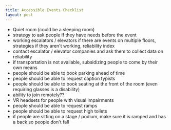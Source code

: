 ```yaml
---
title: Accessible Events Checklist
layout: post
---
```


- Quiet room (could be a sleeping room)
- strategy to ask people if they have needs before the event
- working escalators / elevators if there are events on multiple floors, strategies if they aren't working, reliability index
- contact escalator / elevator companies and ask them to collect data on reliability
- if transportation is not available, subsidizing people to come by their own means
- people should be able to book parking ahead of time
- people should be able to request caption typists
- people should be able to book seating at the front of the room (even requiring glasses is a disability)
- ability to join remotely??
- VR headsets for people with visual impairments
- people should be able to request ramps
- people should be able to request high toilets
- if people are sitting on a stage / podium, make sure it is ramped and has a back so people don't fall



